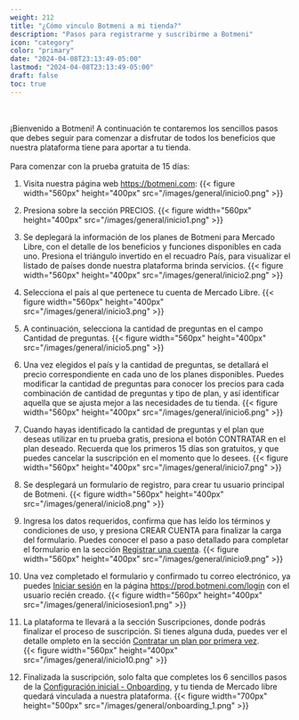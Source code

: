 ```yaml
---
weight: 212
title: "¿Cómo vinculo Botmeni a mi tienda?"
description: "Pasos para registrarme y suscribirme a Botmeni"
icon: "category"
color: "primary"
date: "2024-04-08T23:13:49-05:00"
lastmod: "2024-04-08T23:13:49-05:00"
draft: false
toc: true
---
```

<br></br>
¡Bienvenido a Botmeni!
A continuación te contaremos los sencillos pasos que debes seguir para comenzar a disfrutar de todos los beneficios que nuestra plataforma tiene para aportar a tu tienda. <br></br>
Para comenzar con la prueba gratuita de 15 días:
1. Visita nuestra página web <https://botmeni.com>:
{{< figure width="560px" height="400px" src="/images/general/inicio0.png" >}}
2. Presiona sobre la sección PRECIOS.
{{< figure width="560px" height="400px" src="/images/general/inicio1.png" >}}
3. Se deplegará la información de los planes de Botmeni para Mercado Libre, con el detalle de los beneficios y funciones disponibles en cada uno. Presiona el triángulo invertido en el recuadro País, para visualizar el listado de países donde nuestra plataforma brinda servicios.
{{< figure width="560px" height="400px" src="/images/general/inicio2.png" >}}

3. Selecciona el país al que pertenece tu cuenta de Mercado Libre.
{{< figure width="560px" height="400px" src="/images/general/inicio3.png" >}}
4. A continuación, selecciona la cantidad de preguntas en el campo Cantidad de preguntas. 
{{< figure width="560px" height="400px" src="/images/general/inicio5.png" >}}
5. Una vez elegidos el país y la cantidad de preguntas, se detallará el precio correspondiente en cada uno de los planes disponibles. Puedes modificar la cantidad de preguntas para conocer los precios para cada combinación de cantidad de preguntas y tipo de plan, y así identificar aquella que se ajusta mejor a las necesidades de tu tienda. 
{{< figure width="560px" height="400px" src="/images/general/inicio6.png" >}}
6. Cuando hayas identificado la cantidad de preguntas y el plan que deseas utilizar en tu prueba gratis, presiona el botón CONTRATAR en el plan deseado. Recuerda que los primeros 15 días son gratuitos, y que puedes cancelar la suscripción en el momento que lo desees.
{{< figure width="560px" height="400px" src="/images/general/inicio7.png" >}}
7. Se desplegará un formulario de registro, para crear tu usuario principal de Botmeni. 
{{< figure width="560px" height="400px" src="/images/general/inicio8.png" >}}
8. Ingresa los datos requeridos, confirma que has leído los términos y condiciones de uso, y presiona CREAR CUENTA para finalizar la carga del formulario. Puedes conocer el paso a paso detallado para completar el formulario en la sección [Registrar una cuenta](../Tu_Perfil/registrar_cuenta.md).
{{< figure width="560px" height="400px" src="/images/general/inicio9.png" >}}
8. Una vez completado  el formulario y confirmado tu correo electrónico, ya puedes [Iniciar sesión](../Tu_Perfil/Iniciar_sesión.md) en la página <https://prod.botmeni.com/login> con el usuario recién creado.
{{< figure width="560px" height="400px" src="/images/general/iniciosesion1.png" >}}
9. La plataforma te llevará a la sección Suscripciones, donde podrás finalizar el proceso de suscripción. Si tienes alguna duda, puedes ver el detalle ompleto en la sección [Contratar un plan por primera vez](../Tu_Perfil/Contratar_primer_plan.md).  
{{< figure width="560px" height="400px" src="/images/general/inicio10.png" >}}
10. Finalizada la suscripción, solo falta que completes los 6 sencillos pasos de la [Configuración inicial - Onboarding](../Tu_Perfil/Onboarding.md), y tu tienda de Mercado libre quedará vinculada a nuestra plataforma. 
{{< figure width="700px" height="500px" src="/images/general/onboarding_1.png" >}}